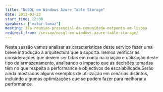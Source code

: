 ```yaml
---
title: "NoSQL em Windows Azure Table Storage"
date: 2013-03-23
start_time: 12:00
speakers: ["vitor-tomaz"]
meeting: 37a-reuniao-presencial-da-comunidade-netponto-em-lisboa
redirect_from: /sessao/nosql-em-windows-azure-table-storage/
---
```


Nesta sessão vamos analisar as características deste serviço fazer uma breve introdução à arquitectura que a suporta. Iremos verificar as considerações que devem ser tidas em conta na criação e utilização deste tipo de armazenamento, analisando o impacto que as decisões tomadas têm no que respeita a performance e objectivos de escalabilidade.Serão ainda mostrados alguns exemplos de utilização em cenários distintos, incluindo algumas optimizações que se podem fazer para melhorar a performance.
